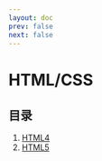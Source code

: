 ```yaml
---  
layout: doc
prev: false
next: false
---  
```


# HTML/CSS

## 目录

1. [HTML4](/page/html/html4)
2. [HTML5](/page/html/html5)
